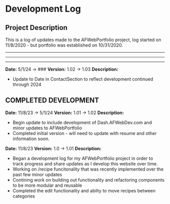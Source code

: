 # Development Log

## Project Description

This is a log of updates made to the AFWebPortfolio project, log started on 11/8/2020 - but portfolio was established on 10/31/2020.

---
--- 

--- 
**Date:** 5/1/24 -> ###
**Version:** 1.02 -> 1.03
**Description:**
- Update to Date in ContactSection to reflect development continued through 2024




COMPLETED DEVELOPMENT
--- 
**Date:** 11/8/23 -> 5/1/24
**Version:** 1.01 -> 1.02
**Description:**
- Begin update to include development of Dash.AFWebDev.com and minor updates to AFWebPortfolio
- Completed initial version - will need to update with resume and other information soon.

**Date:** 11/8/23
**Version:** 1.0 -> 1.01
**Description:**
- Began a development log for my AFWebPortfolio project in order to track progress and share updates as I develop this website over time. 
- Working on /recipe funcitonality that was recently implemented over the past few minor updates
- Contining work on building out functionality and refactoring components to be more modular and reusable
- Completed the edit functionality and abilty to move recipes between categories
